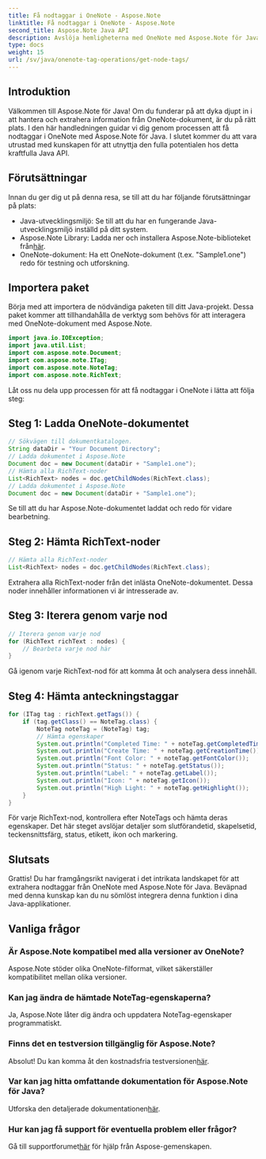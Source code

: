 ```yaml
---
title: Få nodtaggar i OneNote - Aspose.Note
linktitle: Få nodtaggar i OneNote - Aspose.Note
second_title: Aspose.Note Java API
description: Avslöja hemligheterna med OneNote med Aspose.Note för Java. Den här guiden ger dig möjlighet att extrahera nodtaggar utan ansträngning. Dyk in i framtiden för dokumentmanipulation!
type: docs
weight: 15
url: /sv/java/onenote-tag-operations/get-node-tags/
---
```

## Introduktion
Välkommen till Aspose.Note för Java! Om du funderar på att dyka djupt in i att hantera och extrahera information från OneNote-dokument, är du på rätt plats. I den här handledningen guidar vi dig genom processen att få nodtaggar i OneNote med Aspose.Note för Java. I slutet kommer du att vara utrustad med kunskapen för att utnyttja den fulla potentialen hos detta kraftfulla Java API.
## Förutsättningar
Innan du ger dig ut på denna resa, se till att du har följande förutsättningar på plats:
- Java-utvecklingsmiljö: Se till att du har en fungerande Java-utvecklingsmiljö inställd på ditt system.
-  Aspose.Note Library: Ladda ner och installera Aspose.Note-biblioteket från[här](https://releases.aspose.com/note/java/).
- OneNote-dokument: Ha ett OneNote-dokument (t.ex. "Sample1.one") redo för testning och utforskning.
## Importera paket
Börja med att importera de nödvändiga paketen till ditt Java-projekt. Dessa paket kommer att tillhandahålla de verktyg som behövs för att interagera med OneNote-dokument med Aspose.Note.
```java
import java.io.IOException;
import java.util.List;
import com.aspose.note.Document;
import com.aspose.note.ITag;
import com.aspose.note.NoteTag;
import com.aspose.note.RichText;
```
Låt oss nu dela upp processen för att få nodtaggar i OneNote i lätta att följa steg:
## Steg 1: Ladda OneNote-dokumentet
```java
// Sökvägen till dokumentkatalogen.
String dataDir = "Your Document Directory";
// Ladda dokumentet i Aspose.Note
Document doc = new Document(dataDir + "Sample1.one");
// Hämta alla RichText-noder
List<RichText> nodes = doc.getChildNodes(RichText.class);
// Ladda dokumentet i Aspose.Note
Document doc = new Document(dataDir + "Sample1.one");
```
Se till att du har Aspose.Note-dokumentet laddat och redo för vidare bearbetning.
## Steg 2: Hämta RichText-noder
```java
// Hämta alla RichText-noder
List<RichText> nodes = doc.getChildNodes(RichText.class);
```
Extrahera alla RichText-noder från det inlästa OneNote-dokumentet. Dessa noder innehåller informationen vi är intresserade av.
## Steg 3: Iterera genom varje nod
```java
// Iterera genom varje nod
for (RichText richText : nodes) {
    // Bearbeta varje nod här
}
```
Gå igenom varje RichText-nod för att komma åt och analysera dess innehåll.
## Steg 4: Hämta anteckningstaggar
```java
for (ITag tag : richText.getTags()) {
    if (tag.getClass() == NoteTag.class) {
        NoteTag noteTag = (NoteTag) tag;
        // Hämta egenskaper
        System.out.println("Completed Time: " + noteTag.getCompletedTime());
        System.out.println("Create Time: " + noteTag.getCreationTime());
        System.out.println("Font Color: " + noteTag.getFontColor());
        System.out.println("Status: " + noteTag.getStatus());
        System.out.println("Label: " + noteTag.getLabel());
        System.out.println("Icon: " + noteTag.getIcon());
        System.out.println("High Light: " + noteTag.getHighlight());
    }
}
```
För varje RichText-nod, kontrollera efter NoteTags och hämta deras egenskaper. Det här steget avslöjar detaljer som slutförandetid, skapelsetid, teckensnittsfärg, status, etikett, ikon och markering.
## Slutsats
Grattis! Du har framgångsrikt navigerat i det intrikata landskapet för att extrahera nodtaggar från OneNote med Aspose.Note för Java. Beväpnad med denna kunskap kan du nu sömlöst integrera denna funktion i dina Java-applikationer.
## Vanliga frågor
### Är Aspose.Note kompatibel med alla versioner av OneNote?
Aspose.Note stöder olika OneNote-filformat, vilket säkerställer kompatibilitet mellan olika versioner.
### Kan jag ändra de hämtade NoteTag-egenskaperna?
Ja, Aspose.Note låter dig ändra och uppdatera NoteTag-egenskaper programmatiskt.
### Finns det en testversion tillgänglig för Aspose.Note?
 Absolut! Du kan komma åt den kostnadsfria testversionen[här](https://releases.aspose.com/).
### Var kan jag hitta omfattande dokumentation för Aspose.Note för Java?
 Utforska den detaljerade dokumentationen[här](https://reference.aspose.com/note/java/).
### Hur kan jag få support för eventuella problem eller frågor?
 Gå till supportforumet[här](https://forum.aspose.com/c/note/28) för hjälp från Aspose-gemenskapen.